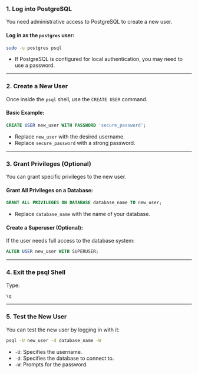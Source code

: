 ### **1. Log into PostgreSQL**

You need administrative access to PostgreSQL to create a new user.

#### Log in as the `postgres` user:

```bash
sudo -u postgres psql
```

- If PostgreSQL is configured for local authentication, you may need to use a password.

---

### **2. Create a New User**

Once inside the `psql` shell, use the `CREATE USER` command.

#### Basic Example:

```sql
CREATE USER new_user WITH PASSWORD 'secure_password';
```

- Replace `new_user` with the desired username.
- Replace `secure_password` with a strong password.

---

### **3. Grant Privileges (Optional)**

You can grant specific privileges to the new user.

#### Grant All Privileges on a Database:

```sql
GRANT ALL PRIVILEGES ON DATABASE database_name TO new_user;
```

- Replace `database_name` with the name of your database.

#### Create a Superuser (Optional):

If the user needs full access to the database system:

```sql
ALTER USER new_user WITH SUPERUSER;
```

---

### **4. Exit the psql Shell**

Type:

```sql
\q
```

---

### **5. Test the New User**

You can test the new user by logging in with it:

```bash
psql -U new_user -d database_name -W
```

- `-U`: Specifies the username.
- `-d`: Specifies the database to connect to.
- `-W`: Prompts for the password.

